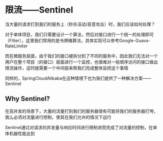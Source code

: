 # 限流——Sentinel

当大量的请求打到我们的服务上（秒杀活动/恶意攻击）时，我们应该如何处理？

对于单体项目，我们只需要设计一个算法，然后对接口进行一个统一的处理即可（Filter），这里我们常用的是令牌桶算法，具体实现可以参考Google-Guava-RateLimiter

而在微服务层面，由于我们的接口被拆分到了不同的服务中，因此我们无法对一个用户在整个项目（的接口）层面进行一个监控，也很难对一些顺序访问的接口做出限流操作，这时就需要一个中间层来帮我们完成整体监控这个事情

同样的，SpringCloudAlibaba在这种情境下也为我们提供了一种解决方案——Sentinel

## Why Sentinel?

在高并发的场景下，大量的流量打到我们的服务器很有可能将我们的服务器打垮，我么必须对流量进行控制，使其在我们允许的情况下运行

Sentinel通过对请求的并发量与响应时间进行限制进而完成了对流量的控制，在单体机器性能达到


